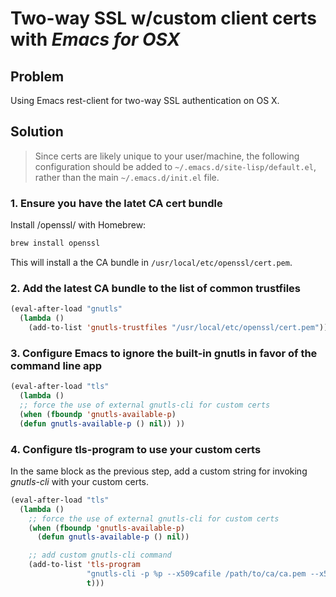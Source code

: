 # Two-way SSL w/custom client certs with *Emacs for OSX*

## Problem

Using Emacs rest-client for two-way SSL authentication on OS X.


## Solution

> Since certs are likely unique to your user/machine, the following
> configuration should be added to `~/.emacs.d/site-lisp/default.el`, rather
> than the main `~/.emacs.d/init.el` file.

### 1. Ensure you have the latet CA cert bundle

Install /openssl/ with Homebrew:

```sh
brew install openssl
```

This will install a the CA bundle in `/usr/local/etc/openssl/cert.pem`.


### 2. Add the latest CA bundle to the list of common trustfiles

```lisp
(eval-after-load "gnutls"
  (lambda ()
    (add-to-list 'gnutls-trustfiles "/usr/local/etc/openssl/cert.pem")))
```


### 3. Configure Emacs to ignore the built-in gnutls in favor of the command line app

```lisp
(eval-after-load "tls"
  (lambda ()
  ;; force the use of external gnutls-cli for custom certs
  (when (fboundp 'gnutls-available-p)
  (defun gnutls-available-p () nil)) ))
```


### 4. Configure tls-program to use your custom certs

In the same block as the previous step, add a custom string for invoking
*gnutls-cli* with your custom certs.

```lisp
(eval-after-load "tls"
  (lambda ()
    ;; force the use of external gnutls-cli for custom certs
    (when (fboundp 'gnutls-available-p)
      (defun gnutls-available-p () nil))

    ;; add custom gnutls-cli command
    (add-to-list 'tls-program
                 "gnutls-cli -p %p --x509cafile /path/to/ca/ca.pem --x509keyfile /path/to/key/key.pem --x509certfile /path/to/cert/public.pem %h"
                 t)))
```

